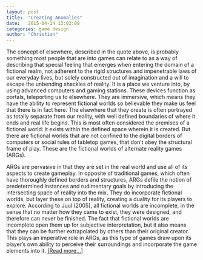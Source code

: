 ```yaml
---
layout: post
title:  "Creating Anomalies"
date:   2015-04-14 13:03:09
categories: game design
author: "Christian"
---
```

The concept of elsewhere, described in the quote above, is probably something most people that are into games can relate to as a way of describing that special feeling that emerges when entering the domain of a fictional realm, not adherent to the rigid structures and impenetrable laws of our everyday lives, but solely constructed out of imagination and a will to escape the unbending shackles of reality. It is a place we venture into, by using advanced computers and gaming stations. These devices function as portals, teleporting us to elsewhere. They are immersive, which means they have the ability to represent fictional worlds so believable they make us feel that there is in fact here. The elsewhere that they create is often portrayed as totally separate from our reality, with well defined boundaries of where it ends and real life begins. This is most often considered the premises of a fictional world: it exists within the defined space wherein it is created. But there are fictional worlds that are not confined to the digital borders of computers or social rules of tabletop games, that don’t obey the structural frame of play. These are the fictional worlds of alternate reality games (ARGs).

ARGs are pervasive in that they are set in the real world and use all of its aspects to create gameplay. In opposite of traditional games, which often have thoroughly defined borders and structures, ARGs defile the notion of predetermined instances and rudimentary goals by introducing the intersecting space of reality into the mix. They do incorporate fictional worlds, but layer these on top of reality, creating a duality for its players to explore. According to Juul (2005), all fictional worlds are incomplete, in the sense that no matter how they came to exist, they were designed, and therefore can never be finished. The fact that fictional worlds are incomplete open them up for subjective interpretation, but it also means that they can be further extrapolated by others than their original creator. This plays an imperative role in ARGs, as this type of games draw upon its player’s own ability to perceive their surroundings and incorporate the game elements into it. <a href="google.com">[Read more...]</a>
